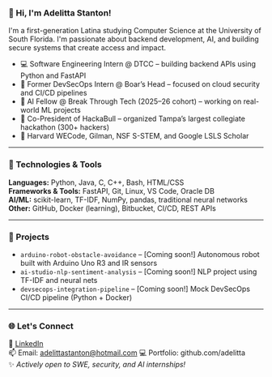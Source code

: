 ### 👋 Hi, I'm Adelitta Stanton!

I'm a first-generation Latina studying Computer Science at the University of South Florida. I'm passionate about backend development, AI, and building secure systems that create access and impact.

- 💻 Software Engineering Intern @ DTCC – building backend APIs using Python and FastAPI
- 🔐 Former DevSecOps Intern @ Boar’s Head – focused on cloud security and CI/CD pipelines
- 🧠 AI Fellow @ Break Through Tech (2025–26 cohort) – working on real-world ML projects
- 🚀 Co-President of HackaBull – organized Tampa’s largest collegiate hackathon (300+ hackers)
- 🌟 Harvard WECode, Gilman, NSF S-STEM, and Google LSLS Scholar

---

### 🔧 Technologies & Tools

**Languages:** Python, Java, C, C++, Bash, HTML/CSS  
**Frameworks & Tools:** FastAPI, Git, Linux, VS Code, Oracle DB  
**AI/ML:** scikit-learn, TF-IDF, NumPy, pandas, traditional neural networks  
**Other:** GitHub, Docker (learning), Bitbucket, CI/CD, REST APIs  

---

### 🔗 Projects

- `arduino-robot-obstacle-avoidance` – [Coming soon!] Autonomous robot built with Arduino Uno R3 and IR sensors  
- `ai-studio-nlp-sentiment-analysis` – [Coming soon!] NLP project using TF-IDF and neural nets  
- `devsecops-integration-pipeline` – [Coming soon!] Mock DevSecOps CI/CD pipeline (Python + Docker)

---

### 🌐 Let's Connect
📎 [LinkedIn](https://www.linkedin.com/in/adelitta)  
📫 Email: adelittastanton@hotmail.com 
💻 Portfolio: github.com/adelitta  
✨ *Actively open to SWE, security, and AI internships!*



<!--
**TheAdelitta/TheAdelitta** is a ✨ _special_ ✨ repository because its `README.md` (this file) appears on your GitHub profile.

Here are some ideas to get you started:

- 🔭 I’m currently working on ...
- 🌱 I’m currently learning ...
- 👯 I’m looking to collaborate on ...
- 🤔 I’m looking for help with ...
- 💬 Ask me about ...
- 📫 How to reach me: ...
- 😄 Pronouns: ...
- ⚡ Fun fact: ...
-->
